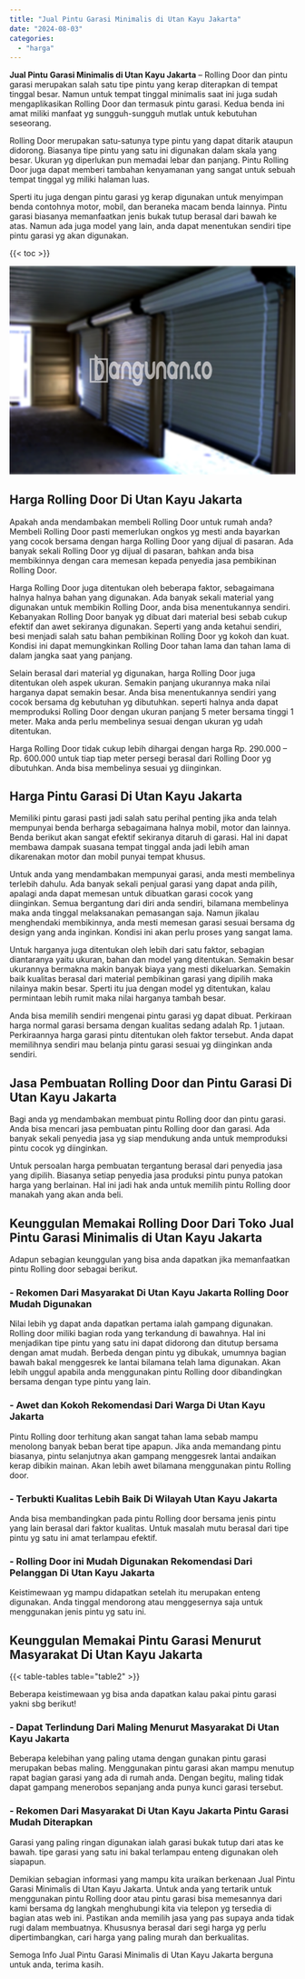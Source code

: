 ```yaml
---
title: "Jual Pintu Garasi Minimalis di Utan Kayu Jakarta"
date: "2024-08-03"
categories: 
  - "harga"
---
```


**Jual Pintu Garasi Minimalis di Utan Kayu Jakarta** – Rolling Door dan pintu garasi merupakan salah satu tipe pintu yang kerap diterapkan di tempat tinggal besar. Namun untuk tempat tinggal minimalis saat ini juga sudah mengaplikasikan Rolling Door dan termasuk pintu garasi. Kedua benda ini amat miliki manfaat yg sungguh-sungguh mutlak untuk kebutuhan seseorang.

Rolling Door merupakan satu-satunya type pintu yang dapat ditarik ataupun didorong. Biasanya tipe pintu yang satu ini digunakan dalam skala yang besar. Ukuran yg diperlukan pun memadai lebar dan panjang. Pintu Rolling Door juga dapat memberi tambahan kenyamanan yang sangat untuk sebuah tempat tinggal yg miliki halaman luas.

Sperti itu juga dengan pintu garasi yg kerap digunakan untuk menyimpan benda contohnya motor, mobil, dan beraneka macam benda lainnya. Pintu garasi biasanya memanfaatkan jenis bukak tutup berasal dari bawah ke atas. Namun ada juga model yang lain, anda dapat menentukan sendiri tipe pintu garasi yg akan digunakan.

{{< toc >}}

![Jual Pintu Garasi Minimalis di Utan Kayu Jakarta](/images/pintu-garasi-52.png)

## Harga Rolling Door Di Utan Kayu Jakarta

Apakah anda mendambakan membeli Rolling Door untuk rumah anda? Membeli Rolling Door pasti memerlukan ongkos yg mesti anda bayarkan yang cocok bersama dengan harga Rolling Door yang dijual di pasaran. Ada banyak sekali Rolling Door yg dijual di pasaran, bahkan anda bisa membikinnya dengan cara memesan kepada penyedia jasa pembikinan Rolling Door.

Harga Rolling Door juga ditentukan oleh beberapa faktor, sebagaimana halnya halnya bahan yang digunakan. Ada banyak sekali material yang digunakan untuk membikin Rolling Door, anda bisa menentukannya sendiri. Kebanyakan Rolling Door banyak yg dibuat dari material besi sebab cukup efektif dan awet sekiranya digunakan. Seperti yang anda ketahui sendiri, besi menjadi salah satu bahan pembikinan Rolling Door yg kokoh dan kuat. Kondisi ini dapat memungkinkan Rolling Door tahan lama dan tahan lama di dalam jangka saat yang panjang.

Selain berasal dari material yg digunakan, harga Rolling Door juga ditentukan oleh aspek ukuran. Semakin panjang ukurannya maka nilai harganya dapat semakin besar. Anda bisa menentukannya sendiri yang cocok bersama dg kebutuhan yg dibutuhkan. seperti halnya anda dapat memproduksi Rolling Door dengan ukuran panjang 5 meter bersama tinggi 1 meter. Maka anda perlu membelinya sesuai dengan ukuran yg udah ditentukan.

Harga Rolling Door tidak cukup lebih dihargai dengan harga Rp. 290.000 – Rp. 600.000 untuk tiap tiap meter persegi berasal dari Rolling Door yg dibutuhkan. Anda bisa membelinya sesuai yg diinginkan.

## Harga Pintu Garasi Di Utan Kayu Jakarta

Memiliki pintu garasi pasti jadi salah satu perihal penting jika anda telah mempunyai benda berharga sebagaimana halnya mobil, motor dan lainnya. Benda berikut akan sangat efektif sekiranya ditaruh di garasi. Hal ini dapat membawa dampak suasana tempat tinggal anda jadi lebih aman dikarenakan motor dan mobil punyai tempat khusus.

Untuk anda yang mendambakan mempunyai garasi, anda mesti membelinya terlebih dahulu. Ada banyak sekali penjual garasi yang dapat anda pilih, apalagi anda dapat memesan untuk dibuatkan garasi cocok yang diinginkan. Semua bergantung dari diri anda sendiri, bilamana membelinya maka anda tinggal melaksanakan pemasangan saja. Namun jikalau menghendaki membikinnya, anda mesti memesan garasi sesuai bersama dg design yang anda inginkan. Kondisi ini akan perlu proses yang sangat lama.

Untuk harganya juga ditentukan oleh lebih dari satu faktor, sebagian diantaranya yaitu ukuran, bahan dan model yang ditentukan. Semakin besar ukurannya bermakna makin banyak biaya yang mesti dikeluarkan. Semakin baik kualitas berasal dari material pembikinan garasi yang dipilih maka nilainya makin besar. Sperti itu jua dengan model yg ditentukan, kalau permintaan lebih rumit maka nilai harganya tambah besar.

Anda bisa memilih sendiri mengenai pintu garasi yg dapat dibuat. Perkiraan harga normal garasi bersama dengan kualitas sedang adalah Rp. 1 jutaan. Perkiraannya harga garasi pintu ditentukan oleh faktor tersebut. Anda dapat memilihnya sendiri mau belanja pintu garasi sesuai yg diinginkan anda sendiri.

## Jasa Pembuatan Rolling Door dan Pintu Garasi Di Utan Kayu Jakarta

Bagi anda yg mendambakan membuat pintu Rolling door dan pintu garasi. Anda bisa mencari jasa pembuatan pintu Rolling door dan garasi. Ada banyak sekali penyedia jasa yg siap mendukung anda untuk memproduksi pintu cocok yg diinginkan.

Untuk persoalan harga pembuatan tergantung berasal dari penyedia jasa yang dipilih. Biasanya setiap penyedia jasa produksi pintu punya patokan harga yang berlainan. Hal ini jadi hak anda untuk memilih pintu Rolling door manakah yang akan anda beli.

## Keunggulan Memakai Rolling Door Dari Toko Jual Pintu Garasi Minimalis di Utan Kayu Jakarta

Adapun sebagian keunggulan yang bisa anda dapatkan jika memanfaatkan pintu Rolling door sebagai berikut.

### \- Rekomen Dari Masyarakat Di Utan Kayu Jakarta Rolling Door Mudah Digunakan

Nilai lebih yg dapat anda dapatkan pertama ialah gampang digunakan. Rolling door miliki bagian roda yang terkandung di bawahnya. Hal ini menjadikan tipe pintu yang satu ini dapat didorong dan ditutup bersama dengan amat mudah. Berbeda dengan pintu yg dibukak, umumnya bagian bawah bakal menggesrek ke lantai bilamana telah lama digunakan. Akan lebih unggul apabila anda menggunakan pintu Rolling door dibandingkan bersama dengan type pintu yang lain.

### \- Awet dan Kokoh Rekomendasi Dari Warga Di Utan Kayu Jakarta

Pintu Rolling door terhitung akan sangat tahan lama sebab mampu menolong banyak beban berat tipe apapun. Jika anda memandang pintu biasanya, pintu selanjutnya akan gampang menggesrek lantai andaikan kerap dibikin mainan. Akan lebih awet bilamana menggunakan pintu Rolling door.

### \- Terbukti Kualitas Lebih Baik Di Wilayah Utan Kayu Jakarta

Anda bisa membandingkan pada pintu Rolling door bersama jenis pintu yang lain berasal dari faktor kualitas. Untuk masalah mutu berasal dari tipe pintu yg satu ini amat terlampau efektif.

### \- Rolling Door ini Mudah Digunakan Rekomendasi Dari Pelanggan Di Utan Kayu Jakarta

Keistimewaan yg mampu didapatkan setelah itu merupakan enteng digunakan. Anda tinggal mendorong atau menggesernya saja untuk menggunakan jenis pintu yg satu ini.

## Keunggulan Memakai Pintu Garasi Menurut Masyarakat Di Utan Kayu Jakarta

{{< table-tables table="table2" >}}

Beberapa keistimewaan yg bisa anda dapatkan kalau pakai pintu garasi yakni sbg berikut!

### \- Dapat Terlindung Dari Maling Menurut Masyarakat Di Utan Kayu Jakarta

Beberapa kelebihan yang paling utama dengan gunakan pintu garasi merupakan bebas maling. Menggunakan pintu garasi akan mampu menutup rapat bagian garasi yang ada di rumah anda. Dengan begitu, maling tidak dapat gampang menerobos sepanjang anda punya kunci garasi tersebut.

### \- Rekomen Dari Masyarakat Di Utan Kayu Jakarta Pintu Garasi Mudah Diterapkan

Garasi yang paling ringan digunakan ialah garasi bukak tutup dari atas ke bawah. tipe garasi yang satu ini bakal terlampau enteng digunakan oleh siapapun.

Demikian sebagian informasi yang mampu kita uraikan berkenaan Jual Pintu Garasi Minimalis di Utan Kayu Jakarta. Untuk anda yang tertarik untuk menggunakan pintu Rolling door atau pintu garasi bisa memesannya dari kami bersama dg langkah menghubungi kita via telepon yg tersedia di bagian atas web ini. Pastikan anda memilih jasa yang pas supaya anda tidak rugi dalam membuatnya. Khususnya berasal dari segi harga yg perlu dipertimbangkan, cari harga yang paling murah dan berkualitas.

Semoga Info Jual Pintu Garasi Minimalis di Utan Kayu Jakarta berguna untuk anda, terima kasih.

